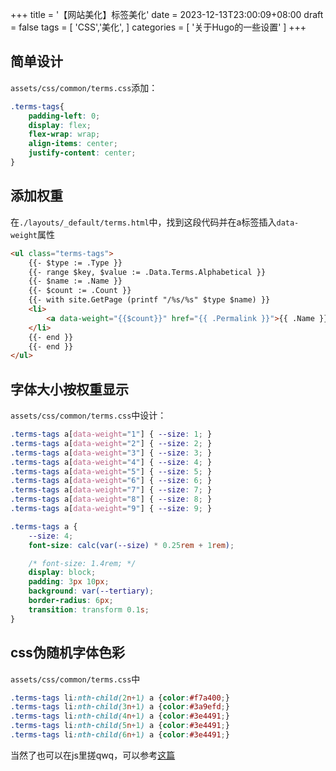 +++
title = '【网站美化】标签美化'
date = 2023-12-13T23:00:09+08:00
draft = false
tags = [
    'CSS','美化',
]
categories = [
    '关于Hugo的一些设置'
]
+++
## 简单设计

`assets/css/common/terms.css`添加：

```css
.terms-tags{
    padding-left: 0;
    display: flex;
    flex-wrap: wrap;
    align-items: center;
    justify-content: center;
}
```

## 添加权重

在`./layouts/_default/terms.html`中，找到这段代码并在a标签插入`data-weight`属性

```html
<ul class="terms-tags">
    {{- $type := .Type }}
    {{- range $key, $value := .Data.Terms.Alphabetical }}
    {{- $name := .Name }}
    {{- $count := .Count }}
    {{- with site.GetPage (printf "/%s/%s" $type $name) }}
    <li>
        <a data-weight="{{$count}}" href="{{ .Permalink }}">{{ .Name }} <sup><strong><sup>{{ $count }}</sup></strong></sup> </a>
    </li>
    {{- end }}
    {{- end }}
</ul>
```

## 字体大小按权重显示

`assets/css/common/terms.css`中设计：

```css
.terms-tags a[data-weight="1"] { --size: 1; }
.terms-tags a[data-weight="2"] { --size: 2; }
.terms-tags a[data-weight="3"] { --size: 3; }
.terms-tags a[data-weight="4"] { --size: 4; }
.terms-tags a[data-weight="5"] { --size: 5; }
.terms-tags a[data-weight="6"] { --size: 6; }
.terms-tags a[data-weight="7"] { --size: 7; }
.terms-tags a[data-weight="8"] { --size: 8; }
.terms-tags a[data-weight="9"] { --size: 9; }

.terms-tags a {
    --size: 4;
    font-size: calc(var(--size) * 0.25rem + 1rem);

    /* font-size: 1.4rem; */
    display: block;
    padding: 3px 10px;
    background: var(--tertiary);
    border-radius: 6px;
    transition: transform 0.1s;
}

```

## css伪随机字体色彩

`assets/css/common/terms.css`中

```css
.terms-tags li:nth-child(2n+1) a {color:#f7a400;}
.terms-tags li:nth-child(3n+1) a {color:#3a9efd;}
.terms-tags li:nth-child(4n+1) a {color:#3e4491;}
.terms-tags li:nth-child(5n+1) a {color:#3e4491;}
.terms-tags li:nth-child(6n+1) a {color:#3e4491;}
```

当然了也可以在js里搓qwq，可以参考[这篇](/posts/startsite/basic_setting/#实现随机背景色)











